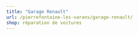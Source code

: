```yaml
---
title: "Garage Renault"
url: /pierrefontaine-les-varans/garage-renault/
shop: réparation de voitures
---
```


